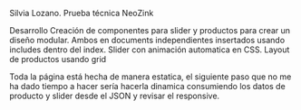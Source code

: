
Silvia Lozano. Prueba técnica NeoZink


Desarrollo
Creación de componentes para slider y productos para crear un diseño modular. 
Ambos en documents independientes insertados usando includes dentro del index.
Slider con animación automatica en CSS.
Layout de productos usando grid


Toda la página está hecha de manera estatica, el siguiente paso que no me ha dado tiempo a hacer sería hacerla dinamica consumiendo los datos de producto y slider desde el JSON y revisar el responsive.

